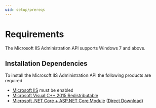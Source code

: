 ```yaml
---
uid: setup/prereqs
---
```


# Requirements

The Microsoft IIS Administration API supports Windows 7 and above.

## Installation Dependencies

To install the Microsoft IIS Administration API the following products are required
* [Microsoft IIS](https://www.iis.net) must be enabled
* [Microsoft Visual C++ 2015 Redistributable](https://www.microsoft.com/en-us/download/details.aspx?id=53587)
* [Microsoft .NET Core + ASP.NET Core Module](https://www.microsoft.com/net/download) ([Direct Download](https://go.microsoft.com/fwlink/?LinkID=827547))